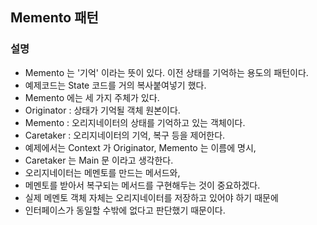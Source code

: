 ## Memento 패턴

### 설명

- Memento 는 '기억' 이라는 뜻이 있다. 이전 상태를 기억하는 용도의 패턴이다.
- 예제코드는 State 코드를 거의 복사붙여넣기 했다.
- Memento 에는 세 가지 주체가 있다.
- Originator : 상태가 기억될 객체 원본이다.
- Memento : 오리지네이터의 상태를 기억하고 있는 객체이다.
- Caretaker : 오리지네이터의 기억, 복구 등을 제어한다.
- 예제에서는 Context 가 Originator, Memento 는 이름에 명시,
- Caretaker 는 Main 문 이라고 생각한다.
- 오리지네이터는 메멘토를 만드는 메서드와,
- 메멘토를 받아서 복구되는 메서드를 구현해두는 것이 중요하겠다.
- 실제 메멘토 객체 자체는 오리지네이터를 저장하고 있어야 하기 때문에
- 인터페이스가 동일할 수밖에 없다고 판단했기 때문이다.